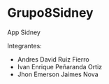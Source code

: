# Grupo8Sidney
App Sidney

Integrantes:

* Andres David Ruiz Fierro
* Ivan Enrique Peñaranda Ortiz
* Jhon Emerson Jaimes Nova
